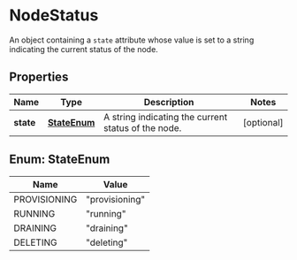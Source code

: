 

# NodeStatus

An object containing a `state` attribute whose value is set to a string indicating the current status of the node.

## Properties

| Name | Type | Description | Notes |
|------------ | ------------- | ------------- | -------------|
|**state** | [**StateEnum**](#StateEnum) | A string indicating the current status of the node. |  [optional] |



## Enum: StateEnum

| Name | Value |
|---- | -----|
| PROVISIONING | &quot;provisioning&quot; |
| RUNNING | &quot;running&quot; |
| DRAINING | &quot;draining&quot; |
| DELETING | &quot;deleting&quot; |



